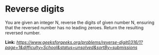 # Reverse digits
You are given an integer N, reverse the digits of given number N, ensuring that the reversed number has no leading zeroes. Return the resulting reversed number.  
  
**Link:** _https://www.geeksforgeeks.org/problems/reverse-digit0316/1?page=1&difficulty=School&status=unsolved&sortBy=submissions_
